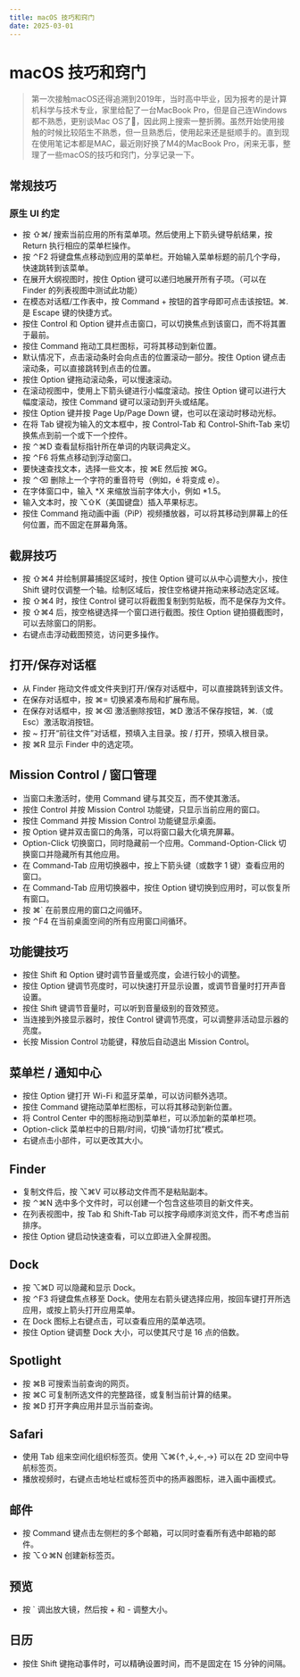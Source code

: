 ```yaml
---
title: macOS 技巧和窍门
date: 2025-03-01
---
```


# macOS 技巧和窍门

> 第一次接触macOS还得追溯到2019年，当时高中毕业，因为报考的是计算机科学与技术专业，家里给配了一台MacBook Pro，但是自己连Windows都不熟悉，更别谈Mac OS了🤣，因此网上搜索一整折腾。虽然开始使用接触的时候比较陌生不熟悉，但一旦熟悉后，使用起来还是挺顺手的。直到现在使用笔记本都是MAC，最近刚好换了M4的MacBook Pro，闲来无事，整理了一些macOS的技巧和窍门，分享记录一下。

## 常规技巧

### 原生 UI 约定
- 按 ⇧⌘/ 搜索当前应用的所有菜单项。然后使用上下箭头键导航结果，按 Return 执行相应的菜单栏操作。
- 按 ⌃F2 将键盘焦点移动到应用的菜单栏。开始输入菜单标题的前几个字母，快速跳转到该菜单。
- 在展开大纲视图时，按住 Option 键可以递归地展开所有子项。（可以在 Finder 的列表视图中测试此功能）
- 在模态对话框/工作表中，按 Command + 按钮的首字母即可点击该按钮。⌘. 是 Escape 键的快捷方式。
- 按住 Control 和 Option 键并点击窗口，可以切换焦点到该窗口，而不将其置于最前。
- 按住 Command 拖动工具栏图标，可将其移动到新位置。
- 默认情况下，点击滚动条时会向点击的位置滚动一部分。按住 Option 键点击滚动条，可以直接跳转到点击的位置。
- 按住 Option 键拖动滚动条，可以慢速滚动。
- 在滚动视图中，使用上下箭头键进行小幅度滚动。按住 Option 键可以进行大幅度滚动，按住 Command 键可以滚动到开头或结尾。
- 按住 Option 键并按 Page Up/Page Down 键，也可以在滚动时移动光标。
- 在将 Tab 键视为输入的文本框中，按 Control-Tab 和 Control-Shift-Tab 来切换焦点到前一个或下一个控件。
- 按 ⌃⌘D 查看鼠标指针所在单词的内联词典定义。
- 按 ⌃F6 将焦点移动到浮动窗口。
- 要快速查找文本，选择一些文本，按 ⌘E 然后按 ⌘G。
- 按 ⌃⌫ 删除上一个字符的重音符号（例如，é 将变成 e）。
- 在字体窗口中，输入 *X 来缩放当前字体大小，例如 *1.5。
- 输入文本时，按 ⌥⇧K（美国键盘）插入苹果标志。
- 按住 Command 拖动画中画（PiP）视频播放器，可以将其移动到屏幕上的任何位置，而不固定在屏幕角落。

## 截屏技巧

- 按 ⇧⌘4 并绘制屏幕捕捉区域时，按住 Option 键可以从中心调整大小，按住 Shift 键时仅调整一个轴。绘制区域后，按住空格键并拖动来移动选定区域。
- 按 ⇧⌘4 时，按住 Control 键可以将截图复制到剪贴板，而不是保存为文件。
- 按 ⇧⌘4 后，按空格键选择一个窗口进行截图。按住 Option 键拍摄截图时，可以去除窗口的阴影。
- 右键点击浮动截图预览，访问更多操作。

## 打开/保存对话框

- 从 Finder 拖动文件或文件夹到打开/保存对话框中，可以直接跳转到该文件。
- 在保存对话框中，按 ⌘= 切换紧凑布局和扩展布局。
- 在保存对话框中，按 ⌘⌫ 激活删除按钮，⌘D 激活不保存按钮，⌘.（或 Esc）激活取消按钮。
- 按 ~ 打开“前往文件”对话框，预填入主目录。按 / 打开，预填入根目录。
- 按 ⌘R 显示 Finder 中的选定项。

## Mission Control / 窗口管理

- 当窗口未激活时，使用 Command 键与其交互，而不使其激活。
- 按住 Control 并按 Mission Control 功能键，只显示当前应用的窗口。
- 按住 Command 并按 Mission Control 功能键显示桌面。
- 按 Option 键并双击窗口的角落，可以将窗口最大化填充屏幕。
- Option-Click 切换窗口，同时隐藏前一个应用。Command-Option-Click 切换窗口并隐藏所有其他应用。
- 在 Command-Tab 应用切换器中，按上下箭头键（或数字 1 键）查看应用的窗口。
- 在 Command-Tab 应用切换器中，按住 Option 键切换到应用时，可以恢复所有窗口。
- 按 ⌘` 在前景应用的窗口之间循环。
- 按 ⌃F4 在当前桌面空间的所有应用窗口间循环。

## 功能键技巧

- 按住 Shift 和 Option 键时调节音量或亮度，会进行较小的调整。
- 按住 Option 键调节亮度时，可以快速打开显示设置，或调节音量时打开声音设置。
- 按住 Shift 键调节音量时，可以听到音量级别的音效预览。
- 当连接到外接显示器时，按住 Control 键调节亮度，可以调整非活动显示器的亮度。
- 长按 Mission Control 功能键，释放后自动退出 Mission Control。

## 菜单栏 / 通知中心

- 按住 Option 键打开 Wi-Fi 和蓝牙菜单，可以访问额外选项。
- 按住 Command 键拖动菜单栏图标，可以将其移动到新位置。
- 将 Control Center 中的图标拖动到菜单栏，可以添加新的菜单栏项。
- Option-click 菜单栏中的日期/时间，切换“请勿打扰”模式。
- 右键点击小部件，可以更改其大小。

## Finder

- 复制文件后，按 ⌥⌘V 可以移动文件而不是粘贴副本。
- 按 ⌃⌘N 选中多个文件时，可以创建一个包含这些项目的新文件夹。
- 在列表视图中，按 Tab 和 Shift-Tab 可以按字母顺序浏览文件，而不考虑当前排序。
- 按住 Option 键启动快速查看，可以立即进入全屏视图。

## Dock

- 按 ⌥⌘D 可以隐藏和显示 Dock。
- 按 ⌃F3 将键盘焦点移至 Dock。使用左右箭头键选择应用，按回车键打开所选应用，或按上箭头打开应用菜单。
- 在 Dock 图标上右键点击，可以查看应用的菜单选项。
- 按住 Option 键调整 Dock 大小，可以使其尺寸是 16 点的倍数。

## Spotlight

- 按 ⌘B 可搜索当前查询的网页。
- 按 ⌘C 可复制所选文件的完整路径，或复制当前计算的结果。
- 按 ⌘D 打开字典应用并显示当前查询。

## Safari

- 使用 Tab 组来空间化组织标签页。使用 ⌥⌘{↑,↓,←,→} 可以在 2D 空间中导航标签页。
- 播放视频时，右键点击地址栏或标签页中的扬声器图标，进入画中画模式。

## 邮件

- 按 Command 键点击左侧栏的多个邮箱，可以同时查看所有选中邮箱的邮件。
- 按 ⌥⇧⌘N 创建新标签页。

## 预览

- 按 ` 调出放大镜，然后按 + 和 - 调整大小。

## 日历

- 按住 Shift 键拖动事件时，可以精确设置时间，而不是固定在 15 分钟的间隔。
